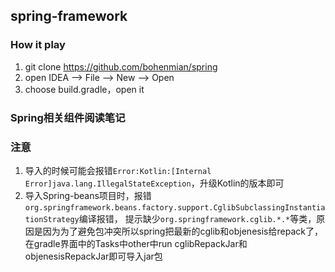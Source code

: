 ## spring-framework

### How it play

1. git clone https://github.com/bohenmian/spring
2. open IDEA --> File --> New --> Open
3. choose build.gradle，open it

### Spring相关组件阅读笔记

### 注意

1. 导入的时候可能会报错`Error:Kotlin:[Internal Error]java.lang.IllegalStateException`，升级Kotlin的版本即可
2. 导入Spring-beans项目时，报错`org.springframework.beans.factory.support.CglibSubclassingInstantiationStrategy`编译报错，
提示缺少`org.springframework.cglib.*.*`等类，原因是因为为了避免包冲突所以spring把最新的cglib和objenesis给repack了，
在gradle界面中的Tasks中other中run cglibRepackJar和objenesisRepackJar即可导入jar包


